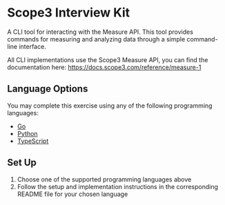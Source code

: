 # Scope3 Interview Kit

A CLI tool for interacting with the Measure API. This tool provides commands for measuring and analyzing data through a simple command-line interface.

All CLI implementations use the Scope3 Measure API, you can find the documentation here: https://docs.scope3.com/reference/measure-1

## Language Options

You may complete this exercise using any of the following programming languages:

- [Go](./go/README.md)
- [Python](./python/README.md)
- [TypeScript](./typescript/README.md)

## Set Up

1. Choose one of the supported programming languages above
2. Follow the setup and implementation instructions in the corresponding README file for your chosen language
